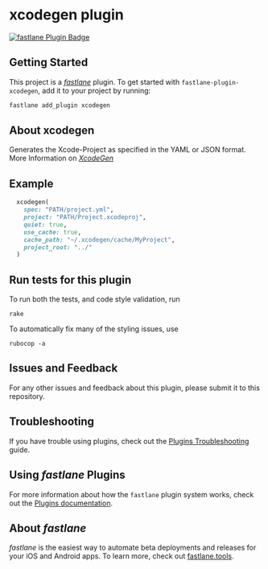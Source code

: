 # xcodegen plugin

[![fastlane Plugin Badge](https://rawcdn.githack.com/fastlane/fastlane/master/fastlane/assets/plugin-badge.svg)](https://rubygems.org/gems/fastlane-plugin-xcodegen)

## Getting Started

This project is a [_fastlane_](https://github.com/fastlane/fastlane) plugin. To get started with `fastlane-plugin-xcodegen`, add it to your project by running:

```bash
fastlane add_plugin xcodegen
```

## About xcodegen

Generates the Xcode-Project as specified in the YAML or JSON format.
More Information on [_XcodeGen_](https://github.com/yonaskolb/XcodeGen)


## Example

```ruby
  xcodegen(
  	spec: "PATH/project.yml",
  	project: "PATH/Project.xcodeproj",
  	quiet: true,
  	use_cache: true,
  	cache_path: "~/.xcodegen/cache/MyProject",
  	project_root: "../"
  )
```

## Run tests for this plugin

To run both the tests, and code style validation, run

```
rake
```

To automatically fix many of the styling issues, use
```
rubocop -a
```

## Issues and Feedback

For any other issues and feedback about this plugin, please submit it to this repository.

## Troubleshooting

If you have trouble using plugins, check out the [Plugins Troubleshooting](https://docs.fastlane.tools/plugins/plugins-troubleshooting/) guide.

## Using _fastlane_ Plugins

For more information about how the `fastlane` plugin system works, check out the [Plugins documentation](https://docs.fastlane.tools/plugins/create-plugin/).

## About _fastlane_

_fastlane_ is the easiest way to automate beta deployments and releases for your iOS and Android apps. To learn more, check out [fastlane.tools](https://fastlane.tools).
